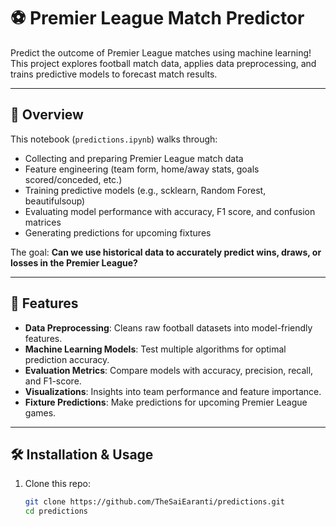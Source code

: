 # ⚽ Premier League Match Predictor  

Predict the outcome of Premier League matches using machine learning!  
This project explores football match data, applies data preprocessing, and trains predictive models to forecast match results.  

---

## 📖 Overview  
This notebook (`predictions.ipynb`) walks through:  
- Collecting and preparing Premier League match data  
- Feature engineering (team form, home/away stats, goals scored/conceded, etc.)  
- Training predictive models (e.g., scklearn, Random Forest, beautifulsoup)  
- Evaluating model performance with accuracy, F1 score, and confusion matrices  
- Generating predictions for upcoming fixtures  

The goal: **Can we use historical data to accurately predict wins, draws, or losses in the Premier League?**  

---

## 🚀 Features  
- **Data Preprocessing**: Cleans raw football datasets into model-friendly features.  
- **Machine Learning Models**: Test multiple algorithms for optimal prediction accuracy.  
- **Evaluation Metrics**: Compare models with accuracy, precision, recall, and F1-score.  
- **Visualizations**: Insights into team performance and feature importance.  
- **Fixture Predictions**: Make predictions for upcoming Premier League games.  


---

## 🛠️ Installation & Usage  
1. Clone this repo:  
   ```bash
   git clone https://github.com/TheSaiEaranti/predictions.git
   cd predictions
